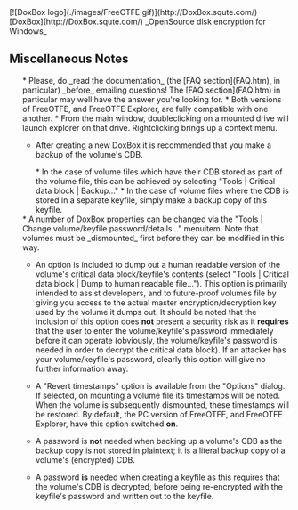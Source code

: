 

<meta content="text/html; charset=iso-8859-1" http-equiv="Content-Type">
<meta name="keywords" content="disk encryption, security, transparent, AES, OTFE, plausible deniability, virtual drive, Linux, MS Windows, portable, USB drive, partition">
<meta name="description" content="DoxBox: An OpenSource 'on-the-fly' transparent disk encryption program for PCs. Using this software, you can create one or more &quot;virtual disks&quot; on your PC - anything written to these disks is automatically, and securely, encrypted before being stored on your computers hard drive.">

<meta name="author" content="Sarah Dean">
<meta name="copyright" content="Copyright 2004, 2005, 2006, 2007, 2008 Sarah Dean">
<meta name="ROBOTS" content="ALL">

<TITLE>Miscellaneous Notes</TITLE>

<link href="./styles_common.css" rel="stylesheet" type="text/css">

<link rev="made" href="mailto:sdean12@sdean12.org">
<link rel="shortcut icon" href="./images/favicon.ico" type="image/x-icon">

<SPAN CLASS="master_link">
[![DoxBox logo](./images/FreeOTFE.gif)](http://DoxBox.squte.com/)
[DoxBox](http://DoxBox.squte.com/)
</SPAN>
<SPAN CLASS="master_title">
_OpenSource disk encryption for Windows_
</SPAN>

      
            

## Miscellaneous Notes

<UL>
* Please, do _read the documentation_ (the [FAQ section](FAQ.htm), in particular) _before_ emailing
questions! The [FAQ section](FAQ.htm) in particular may well have the answer you're looking for.
* Both versions of FreeOTFE, and FreeOTFE Explorer, are fully compatible with one another.
* From the main window, doubleclicking on a mounted drive will
launch explorer on that drive. Rightclicking brings up a context menu.
  
  * After creating a new DoxBox it is recommended that you make a backup of the volume's CDB.
  <UL>
* In the case of volume files which have their CDB stored as part
of the volume file, this can be achieved by selecting "Tools | Critical
data block | Backup..."
* In the case of volume files where the CDB is stored in a separate keyfile, simply make a backup copy of this keyfile.
  </UL>
  * A number of DoxBox properties can be changed via the
"Tools | Change volume/keyfile password/details..." menuitem. Note that
volumes must be _dismounted_ first before they can be modified in this way.
    
  * An
option is included to dump out a human readable version of the volume's
critical data block/keyfile's contents (select "Tools | Critical
data block | Dump to human readable file..."). This option is primarily
intended to assist developers, and to future-proof volumes file by
giving you access to the actual master encryption/decryption key used
by the volume it dumps out. It should be noted that the inclusion of
this option does **not** present a security risk as it **requires** that the user to enter the volume/keyfile's password immediately before it can operate
(obviously, the volume/keyfile's password is needed in order to decrypt
the critical data block). If an attacker has your volume/keyfile's
password, clearly this option will give no further information away.

* A "Revert timestamps"
option is available from the "Options" dialog. If selected, on mounting a volume file its timestamps
will be noted. When the volume is subsequently dismounted, these
timestamps will be restored. By default, the PC version of FreeOTFE, and FreeOTFE Explorer, have this option
switched **on**.

* A password is **not** needed when backing up a volume's CDB as the
backup copy is not stored in plaintext; it is a literal backup copy of
a volume's (encrypted) CDB.
* A password **is** needed when creating
a keyfile as this requires that the volume's CDB is decrypted, before
being re-encrypted with the keyfile's password and written out to the
keyfile.

</UL>



